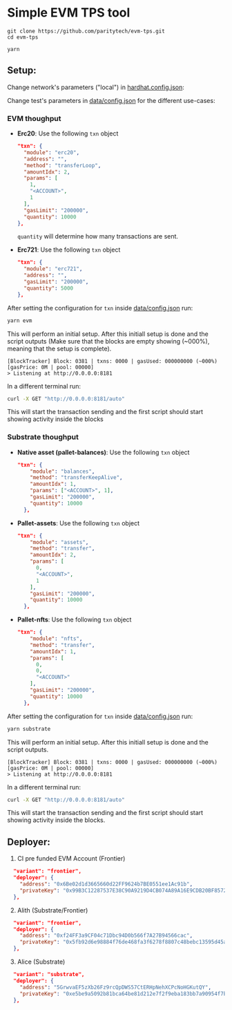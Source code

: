 # Simple EVM TPS tool

```shell
git clone https://github.com/paritytech/evm-tps.git
cd evm-tps

yarn
```

## Setup:

Change network's parameters ("local") in [hardhat.config.json](hardhat.config.ts):

Change test's parameters in [data/config.json](./data/config.json) for the different use-cases:

### EVM thoughput

-   **Erc20**: Use the following `txn` object

    ```json
    "txn": {
      "module": "erc20",
      "address": "",
      "method": "transferLoop",
      "amountIdx": 2,
      "params": [
        1,
        "<ACCOUNT>",
        1
      ],
      "gasLimit": "200000",
      "quantity": 10000
    },
    ```

    `quantity` will determine how many transactions are sent.

-   **Erc721**: Use the following `txn` object

    ```json
    "txn": {
      "module": "erc721",
      "address": "",
      "gasLimit": "200000",
      "quantity": 5000
    },
    ```

After setting the configuration for `txn` inside [data/config.json](./data/config.json) run:

```bash
yarn evm
```

This will perform an initial setup. After this initiall setup is done and the script outputs (Make sure that the blocks are empty showing (~000%), meaning that the setup is complete).

```
[BlockTracker] Block: 0381 | txns: 0000 | gasUsed: 000000000 (~000%) [gasPrice: 0M | pool: 00000]
> Listening at http://0.0.0.0:8181
```

In a different terminal run:

```bash
curl -X GET "http://0.0.0.0:8181/auto"
```

This will start the transaction sending and the first script should start showing activity inside the blocks

### Substrate thoughput

-   **Native asset (pallet-balances)**: Use the following `txn` object
    ```json
    "txn": {
        "module": "balances",
        "method": "transferKeepAlive",
        "amountIdx": 1,
        "params": ["<ACCOUNT>", 1],
        "gasLimit": "200000",
        "quantity": 10000
      },
    ```
-   **Pallet-assets**: Use the following `txn` object

    ```json
    "txn": {
        "module": "assets",
        "method": "transfer",
        "amountIdx": 2,
        "params": [
          0,
          "<ACCOUNT>",
          1
        ],
        "gasLimit": "200000",
        "quantity": 10000
      },
    ```

-   **Pallet-nfts**: Use the following `txn` object
    ```json
    "txn": {
        "module": "nfts",
        "method": "transfer",
        "amountIdx": 1,
        "params": [
          0,
          0,
          "<ACCOUNT>"
        ],
        "gasLimit": "200000",
        "quantity": 10000
      },
    ```

After setting the configuration for `txn` inside [data/config.json](./data/config.json) run:

```bash
yarn substrate
```

This will perform an initial setup. After this initiall setup is done and the script outputs.

```
[BlockTracker] Block: 0381 | txns: 0000 | gasUsed: 000000000 (~000%) [gasPrice: 0M | pool: 00000]
> Listening at http://0.0.0.0:8181
```

In a different terminal run:

```bash
curl -X GET "http://0.0.0.0:8181/auto"
```

This will start the transaction sending and the first script should start showing activity inside the blocks.

## Deployer:

1. CI pre funded EVM Account (Frontier)

```json
  "variant": "frontier",
  "deployer": {
    "address": "0x6Be02d1d3665660d22FF9624b7BE0551ee1Ac91b",
    "privateKey": "0x99B3C12287537E38C90A9219D4CB074A89A16E9CDB20BF85728EBD97C343E342"
  },
```

2. Alith (Substrate/Frontier)

```json
  "variant": "frontier",
  "deployer": {
    "address": "0xf24FF3a9CF04c71Dbc94D0b566f7A27B94566cac",
    "privateKey": "0x5fb92d6e98884f76de468fa3f6278f8807c48bebc13595d45af5bdc4da702133"
  },
```

3. Alice (Substrate)

```json
  "variant": "substrate",
  "deployer": {
    "address": "5GrwvaEF5zXb26Fz9rcQpDWS57CtERHpNehXCPcNoHGKutQY",
    "privateKey": "0xe5be9a5092b81bca64be81d212e7f2f9eba183bb7a90954f7b76361f6edb5c0a"
  },
```
